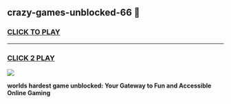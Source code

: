 
## crazy-games-unblocked-66 👋
<h3>
<a href="https://premium.freeplayer.one?title=crazy-games-unblocked-66&ref=14F">CLICK TO PLAY</a></h3>
<hr>

<h3>
<a href="https://premium.freeplayer.one?title=crazy-games-unblocked-66&ref=14F">CLICK 2 PLAY</a>
  
</h3>

<a href="https://premium.freeplayer.one?title=crazy-games-unblocked-66&ref=12F/"><img src="https://clearcache.store/games.png"></a>


**worlds hardest game unblocked: Your Gateway to Fun and Accessible Online Gaming**
